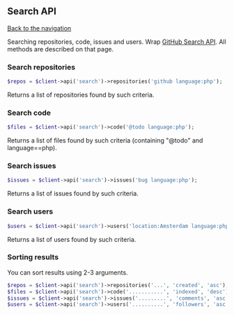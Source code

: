 ## Search API
[Back to the navigation](README.md)

Searching repositories, code, issues and users.
Wrap [GitHub Search API](http://developer.github.com/v3/search/). All methods are described on that page.

### Search repositories

```php
$repos = $client->api('search')->repositories('github language:php');
```

Returns a list of repositories found by such criteria.

### Search code
 
```php
$files = $client->api('search')->code('@todo language:php');
```

Returns a list of files found by such criteria (containing "@todo" and language==php).

### Search issues

```php
$issues = $client->api('search')->issues('bug language:php');
```

Returns a list of issues found by such criteria.

### Search users

```php
$users = $client->api('search')->users('location:Amsterdam language:php');
```

Returns a list of users found by such criteria.

### Sorting results

You can sort results using 2-3 arguments.

```php
$repos = $client->api('search')->repositories('...', 'created', 'asc');
$files = $client->api('search')->code('...........', 'indexed', 'desc');
$issues = $client->api('search')->issues('.........', 'comments', 'asc');
$users = $client->api('search')->users('..........', 'followers', 'asc');
```
